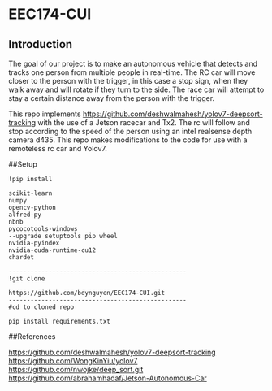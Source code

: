 # EEC174-CUI

## Introduction

The goal of our project is to make an autonomous vehicle that detects and tracks one person from multiple people in real-time. The RC car will move closer to the
person with the trigger, in this case a stop sign, when they walk away and will rotate if they turn to the side. The race car will attempt to stay a certain 
distance away from the person with the trigger.

This repo implements https://github.com/deshwalmahesh/yolov7-deepsort-tracking with the use of a Jetson racecar and Tx2. The rc will follow and stop according to 
the speed of the person using an intel realsense depth camera d435. This repo makes modifications to the code for use with a remoteless rc car and Yolov7.

##Setup

```
!pip install

scikit-learn
numpy
opencv-python
alfred-py
nbnb
pycocotools-windows
--upgrade setuptools pip wheel
nvidia-pyindex
nvidia-cuda-runtime-cu12
chardet

-------------------------------------------------
!git clone 

https://github.com/bdynguyen/EEC174-CUI.git
-------------------------------------------------
#cd to cloned repo

pip install requirements.txt

``` 


##References

https://github.com/deshwalmahesh/yolov7-deepsort-tracking
https://github.com/WongKinYiu/yolov7
https://github.com/nwojke/deep_sort.git
https://github.com/abrahamhadaf/Jetson-Autonomous-Car
